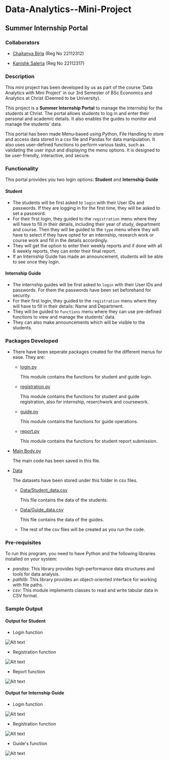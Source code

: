 # Data-Analytics--Mini-Project

## Summer Internship Portal

### Collaborators
* [Chaitanya Birla](https://github.com/chaitanyabirla)  (Reg No 22112312)
  
* [Kanishk Saleria](https://github.com/kanishksaleria)  (Reg No 22112317)

### Description
This mini project has been developed by us as part of the course 'Data Analytics with Mini Project' in our 3rd Semester of BSc Economics and Analytics at Christ (Deemed to be University).

This project is a **Summer Internship Portal** to manage the internship for the students at Christ. The portal allows students to log in and enter their personal and academic details. It also enables the guides to monitor and manage the students’ data.  

This portal has been made Menu-based using Python, File Handling to store and access data stored in a csv file and Pandas for data manipulation. It also uses user-defined functions to perform various tasks, such as validating the user input and displaying the menu options. It is designed to be user-friendly, interactive, and secure.

### Functionality
This portal provides you two login options: **Student** and **Internship Guide**

#### Student
* The students will be first asked to `login` with their User IDs and passwords. If they are logging in for the first time, they will be asked to set a password.
* For their first login, they guided to the `registration` menu where they will have to fill in their details, including their year of study, department and course. Then they will be guided to the `type` menu where they will have to select if they have opted for an internship, research work or course work and fill in the details accordingly.
* They will get the option to enter their weekly reports and if done with all 6 weekly reports, they can enter their final report.
* If an Internship Guide has made an announcement, students will be able to see once they login.

#### Internship Guide
* The internship guides will be first asked to `login` with their User IDs and passwords. For them the passwords have been set beforehand for security.
* For their first login, they guided to the `registration` menu where they will have to fill in their details: Name and Department.
* They will be guided to `functions` menu where they can use pre-defined functions to view and manage the students' data.
* They can also make announcements which will be visible to the students.

### Packages Developed
* There have been seperate packages created for the different menus for ease. They are:
  * [login.py](https://github.com/kanishksaleria/Data-Analytics--Mini-Project/blob/main/login.py)

    This module contains the functions for student and guide login.
  * [registration.py](https://github.com/kanishksaleria/Data-Analytics--Mini-Project/blob/main/registration.py)
  
    This module contains the functions for student and guide registration, also for internship, reserchwork and coursework.
  * [guide.py](https://github.com/kanishksaleria/Data-Analytics--Mini-Project/blob/main/guide.py)

    This module contains the functions for guide operations.
  * [report.py](https://github.com/kanishksaleria/Data-Analytics--Mini-Project/blob/main/report.py)

    This module contains the functions for student report submission. 
* [Main Body.py](https://github.com/kanishksaleria/Data-Analytics--Mini-Project/blob/main/Main%20Body.py)

  The main code has been saved in this file.
* [Data](https://github.com/kanishksaleria/Data-Analytics--Mini-Project/tree/main/Data)

  The datasets have been stored under this folder in csv files.
  * [Data/Student_data.csv](https://github.com/kanishksaleria/Data-Analytics--Mini-Project/blob/main/Data/Student_data.csv)

    This file contains the data of the students.
  * [Data/Guide_data.csv](https://github.com/kanishksaleria/Data-Analytics--Mini-Project/blob/main/Data/Guide_data.csv)
  
    This file contains the data of the guides.
  * The rest of the csv files will be created as you run the code.
  
### Pre-requisites 
To run this program, you need to have Python and the following libraries installed on your system:
* *pandas*: This library provides high-performance data structures and tools for data analysis.
* *pathlib*: This library provides an object-oriented interface for working with file paths.
* *csv*: This module implements classes to read and write tabular data in CSV format.

### Sample Output
#### Output for Student 
* Login function
  
![Alt text](Images/image.png)

* Registration function
  
![Alt text](Images/image2.png)

* Report function
  
![Alt text](Images/image3.png)

#### Output for Internship Guide
* Login function
  
![Alt text](Images/image4.png)

* Registration function
  
![Alt text](Images/image5.png)

* Guide's function
  
![Alt text](Images/image6.png)
